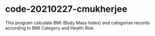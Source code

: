# code-20210227-cmukherjee
This program calculate BMI (Body Mass Index) and categorise records according to BMI Category and Health Risk. 
